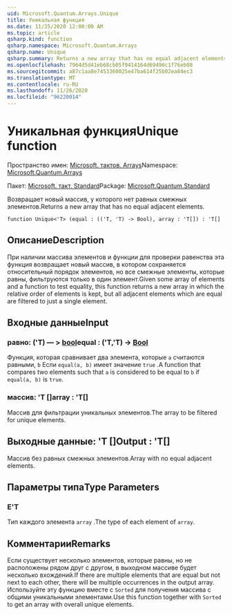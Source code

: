 ```yaml
---
uid: Microsoft.Quantum.Arrays.Unique
title: Уникальная функция
ms.date: 11/25/2020 12:00:00 AM
ms.topic: article
qsharp.kind: function
qsharp.namespace: Microsoft.Quantum.Arrays
qsharp.name: Unique
qsharp.summary: Returns a new array that has no equal adjacent elements.
ms.openlocfilehash: 7964d5d41eb68cb05f9414164d69496c1f76eb08
ms.sourcegitcommit: a87c1aa8e7453360025e47ba614f25b02ea84ec3
ms.translationtype: MT
ms.contentlocale: ru-RU
ms.lasthandoff: 11/26/2020
ms.locfileid: "96220014"
---
```

# <a name="unique-function"></a><span data-ttu-id="4186b-102">Уникальная функция</span><span class="sxs-lookup"><span data-stu-id="4186b-102">Unique function</span></span>

<span data-ttu-id="4186b-103">Пространство имен: [Microsoft. тактов. Arrays](xref:Microsoft.Quantum.Arrays)</span><span class="sxs-lookup"><span data-stu-id="4186b-103">Namespace: [Microsoft.Quantum.Arrays](xref:Microsoft.Quantum.Arrays)</span></span>

<span data-ttu-id="4186b-104">Пакет: [Microsoft. такт. Standard](https://nuget.org/packages/Microsoft.Quantum.Standard)</span><span class="sxs-lookup"><span data-stu-id="4186b-104">Package: [Microsoft.Quantum.Standard](https://nuget.org/packages/Microsoft.Quantum.Standard)</span></span>


<span data-ttu-id="4186b-105">Возвращает новый массив, у которого нет равных смежных элементов.</span><span class="sxs-lookup"><span data-stu-id="4186b-105">Returns a new array that has no equal adjacent elements.</span></span>

```qsharp
function Unique<'T> (equal : (('T, 'T) -> Bool), array : 'T[]) : 'T[]
```


## <a name="description"></a><span data-ttu-id="4186b-106">Описание</span><span class="sxs-lookup"><span data-stu-id="4186b-106">Description</span></span>

<span data-ttu-id="4186b-107">При наличии массива элементов и функции для проверки равенства эта функция возвращает новый массив, в котором сохраняется относительный порядок элементов, но все смежные элементы, которые равны, фильтруются только в один элемент.</span><span class="sxs-lookup"><span data-stu-id="4186b-107">Given some array of elements and a function to test equality, this function returns a new array in which the relative order of elements is kept, but all adjacent elements which are equal are filtered to just a single element.</span></span>

## <a name="input"></a><span data-ttu-id="4186b-108">Входные данные</span><span class="sxs-lookup"><span data-stu-id="4186b-108">Input</span></span>

### <a name="equal--tt---bool"></a><span data-ttu-id="4186b-109">равно: ('T) — > [bool](xref:microsoft.quantum.lang-ref.bool)</span><span class="sxs-lookup"><span data-stu-id="4186b-109">equal : ('T,'T) -> [Bool](xref:microsoft.quantum.lang-ref.bool)</span></span>

<span data-ttu-id="4186b-110">Функция, которая сравнивает два элемента, которые `a` считаются равными, `b` Если `equal(a, b)` имеет значение `true` .</span><span class="sxs-lookup"><span data-stu-id="4186b-110">A function that compares two elements such that `a` is considered to be equal to `b` if `equal(a, b)` is `true`.</span></span>


### <a name="array--t"></a><span data-ttu-id="4186b-111">массив: 'T []</span><span class="sxs-lookup"><span data-stu-id="4186b-111">array : 'T[]</span></span>

<span data-ttu-id="4186b-112">Массив для фильтрации уникальных элементов.</span><span class="sxs-lookup"><span data-stu-id="4186b-112">The array to be filtered for unique elements.</span></span>



## <a name="output--t"></a><span data-ttu-id="4186b-113">Выходные данные: 'T []</span><span class="sxs-lookup"><span data-stu-id="4186b-113">Output : 'T[]</span></span>

<span data-ttu-id="4186b-114">Массив без равных смежных элементов.</span><span class="sxs-lookup"><span data-stu-id="4186b-114">Array with no equal adjacent elements.</span></span>

## <a name="type-parameters"></a><span data-ttu-id="4186b-115">Параметры типа</span><span class="sxs-lookup"><span data-stu-id="4186b-115">Type Parameters</span></span>

### <a name="t"></a><span data-ttu-id="4186b-116">Е</span><span class="sxs-lookup"><span data-stu-id="4186b-116">'T</span></span>

<span data-ttu-id="4186b-117">Тип каждого элемента `array` .</span><span class="sxs-lookup"><span data-stu-id="4186b-117">The type of each element of `array`.</span></span>

## <a name="remarks"></a><span data-ttu-id="4186b-118">Комментарии</span><span class="sxs-lookup"><span data-stu-id="4186b-118">Remarks</span></span>

<span data-ttu-id="4186b-119">Если существует несколько элементов, которые равны, но не расположены рядом друг с другом, в выходном массиве будет несколько вхождений.</span><span class="sxs-lookup"><span data-stu-id="4186b-119">If there are multiple elements that are equal but not next to each other, there will be multiple occurrences in the output array.</span></span>  <span data-ttu-id="4186b-120">Используйте эту функцию вместе с `Sorted` для получения массива с общими уникальными элементами.</span><span class="sxs-lookup"><span data-stu-id="4186b-120">Use this function together with `Sorted` to get an array with overall unique elements.</span></span>